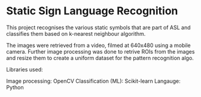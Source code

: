 # Static Sign Language Recognition

This project recognises the various static symbols that are part of ASL and classifies them based on k-nearest neighbour algorithm.

The images were retrieved from a video, filmed at 640x480 using a mobile camera. Further image processing was done to retrive ROIs from the images and resize them to create a uniform dataset for the pattern recognition algo.

Libraries used:

Image processing: OpenCV
Classification (ML): Scikit-learn
Langauge: Python

